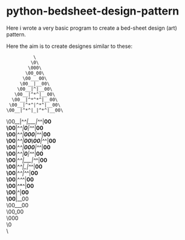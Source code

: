 # python-bedsheet-design-pattern
Here i wrote a very basic program to create a bed-sheet design (art) pattern.

Here the aim is to create designes similar to these:

              \
             \0\
            \000\
           \00_00\
          \00___00\
         \00__|__00\
        \00__|^|__00\
       \00__|^*^|__00\
      \00__|^*^*^|__00\
     \00__|^*^|^*^|__00\
    \00__|^*^|_|^*^|__00\
   \00__|^*^|___|^*^|__00\
  \00__|^*^|__0__|^*^|__00\
 \00__|^*^|__000__|^*^|__00\
\00__|^*^|__00\00__|^*^|__00\
 \00__|^*^|__000__|^*^|__00\
  \00__|^*^|__0__|^*^|__00\
   \00__|^*^|___|^*^|__00\
    \00__|^*^|_|^*^|__00\
     \00__|^*^|^*^|__00\
      \00__|^*^*^|__00\
       \00__|^*^|__00\
        \00__|^|__00\
         \00__|__00\
          \00___00\
           \00_00\
            \000\
             \0\
              \

